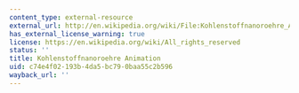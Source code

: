 ```yaml
---
content_type: external-resource
external_url: http://en.wikipedia.org/wiki/File:Kohlenstoffnanoroehre_Animation.gif
has_external_license_warning: true
license: https://en.wikipedia.org/wiki/All_rights_reserved
status: ''
title: Kohlenstoffnanoroehre Animation
uid: c74e4f02-193b-4da5-bc79-0baa55c2b596
wayback_url: ''
---
```

